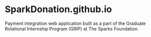 # SparkDonation.github.io
Payment integration web application built as a part of the Graduate Rotational Internship Program (GRIP) at The Sparks Foundation.
